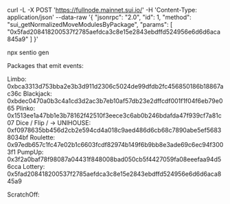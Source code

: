 curl -L -X POST 'https://fullnode.mainnet.sui.io/' -H 'Content-Type: application/json' --data-raw '{ "jsonrpc": "2.0", "id": 1, "method": "sui_getNormalizedMoveModulesByPackage", "params": [ "0x5fad208418200537f2785aefdca3c8e15e2843ebdffd524956e6d6d6aca845a9" ] }'

npx sentio gen

Packages that emit events:

Limbo: 0xbca3313d753bba2e3b3d911d2306c5024de99dfdb2fc456850186b18867ac36c
Blackjack: 0xbdec0470a0b3c4a1cd3d2ac3b7eb10af57db23e2dffcdf001f1f04f6eb79e065
Plinko: 0x1513ee1a47bb1e3b78162f42510f3eece3c6ab0b246bdafda47f939cf7a81c07
Dice / Flip / -> UNIHOUSE: 0xf0978635bb456d2cb2e594cd4a018c9aed486d6cb68c7890abe5ef56838034bf
Roulette: 0x97edb657c1fc47e02b1c6603fcdf82974b149f6b9bb8e3ade69c6ec94f3003f1
PumpUp: 0x3f2a0baf78f98087a04431f848008bad050cb5f4427059fa08eeefaa94d56cca
Lottery: 0x5fad208418200537f2785aefdca3c8e15e2843ebdffd524956e6d6d6aca845a9

ScratchOff:

